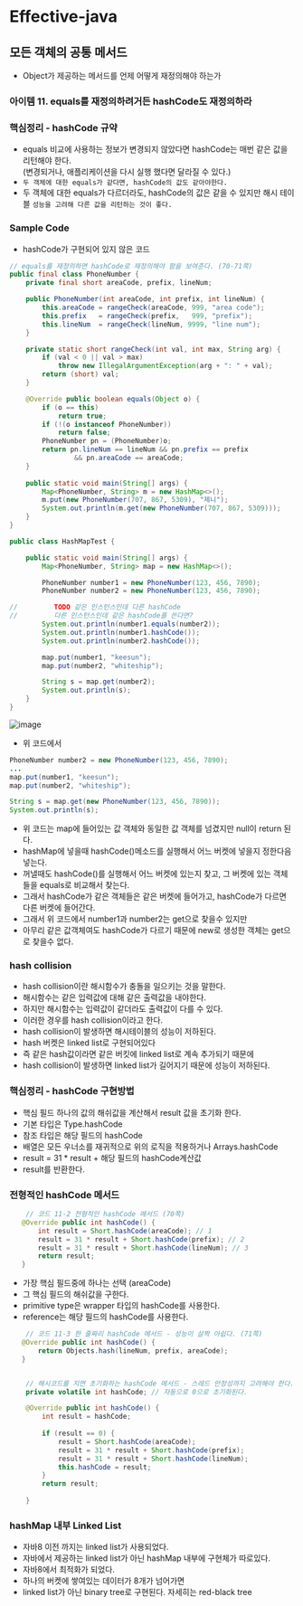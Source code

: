 # Effective-java
## 모든 객체의 공통 메서드
* Object가 제공하는 메서드를 언제 어떻게 재정의해야 하는가

### 아이템 11. equals를 재정의하려거든 hashCode도 재정의하라

### 핵심정리 - hashCode 규약
*  equals 비교에 사용하는 정보가 변경되지 않았다면 hashCode는 매번 같은 값을 리턴해야 한다.  
(변경되거나, 애플리케이션을 다시 실행 했다면 달라질 수 있다.)
* `두 객체에 대한 equals가 같다면, hashCode의 값도 같아야한다.`
* 두 객체에 대한 equals가 다르더라도, hashCode의 값은 같을 수 있지만 해시 테이블 `성능을 고려해 다른 값을 리턴하는 것이 좋다.`

### Sample Code
* hashCode가 구현되어 있지 않은 코드
```java
// equals를 재정의하면 hashCode로 재정의해야 함을 보여준다. (70-71쪽)
public final class PhoneNumber {
    private final short areaCode, prefix, lineNum;

    public PhoneNumber(int areaCode, int prefix, int lineNum) {
        this.areaCode = rangeCheck(areaCode, 999, "area code");
        this.prefix   = rangeCheck(prefix,   999, "prefix");
        this.lineNum  = rangeCheck(lineNum, 9999, "line num");
    }

    private static short rangeCheck(int val, int max, String arg) {
        if (val < 0 || val > max)
            throw new IllegalArgumentException(arg + ": " + val);
        return (short) val;
    }

    @Override public boolean equals(Object o) {
        if (o == this)
            return true;
        if (!(o instanceof PhoneNumber))
            return false;
        PhoneNumber pn = (PhoneNumber)o;
        return pn.lineNum == lineNum && pn.prefix == prefix
                && pn.areaCode == areaCode;
    }
 
    public static void main(String[] args) {
        Map<PhoneNumber, String> m = new HashMap<>();
        m.put(new PhoneNumber(707, 867, 5309), "제니");
        System.out.println(m.get(new PhoneNumber(707, 867, 5309)));
    }
}
```
```java
public class HashMapTest {

    public static void main(String[] args) {
        Map<PhoneNumber, String> map = new HashMap<>();

        PhoneNumber number1 = new PhoneNumber(123, 456, 7890);
        PhoneNumber number2 = new PhoneNumber(123, 456, 7890);

//         TODO 같은 인스턴스인데 다른 hashCode
//         다른 인스턴스인데 같은 hashCode를 쓴다면?
        System.out.println(number1.equals(number2));
        System.out.println(number1.hashCode());
        System.out.println(number2.hashCode());

        map.put(number1, "keesun");
        map.put(number2, "whiteship");

        String s = map.get(number2);
        System.out.println(s);
    }
}
```
![image](https://user-images.githubusercontent.com/60100532/209932849-f1b24d94-c0e7-43df-8988-aa5963e2d9ed.png)

* 위 코드에서 
```java
PhoneNumber number2 = new PhoneNumber(123, 456, 7890);
...
map.put(number1, "keesun");
map.put(number2, "whiteship");

String s = map.get(new PhoneNumber(123, 456, 7890));
System.out.println(s);
```
* 위 코드는 map에 들어있는 값 객체와 동일한 값 객체를 넘겼지만 null이 return 된다.
* hashMap에 넣을때 hashCode()메소드를 실행해서 어느 버켓에 넣을지 정한다음 넣는다.
* 꺼낼때도 hashCode()를 실행해서 어느 버켓에 있는지 찾고, 그 버켓에 있는 객체들을 equals로 비교해서 찾는다.
* 그래서 hashCode가 같은 객체들은 같은 버켓에 들어가고, hashCode가 다르면 다른 버켓에 들어간다.
* 그래서 위 코드에서 number1과 number2는 get으로 찾을수 있지만 
* 아무리 같은 값객체여도 hashCode가 다르기 때문에 new로 생성한 객체는 get으로 찾을수 없다.


### hash collision
* hash collision이란 해시함수가 충돌을 일으키는 것을 말한다.
* 해시함수는 같은 입력값에 대해 같은 출력값을 내야한다.
* 하지만 해시함수는 입력값이 같더라도 출력값이 다를 수 있다.
* 이러한 경우를 hash collision이라고 한다.
* hash collision이 발생하면 해시테이블의 성능이 저하된다.
* hash 버켓은 linked list로 구현되어있다 
* 즉 같은 hash값이라면 같은 버킷에 linked list로 계속 추가되기 때문에
* hash collision이 발생하면 linked list가 길어지기 때문에 성능이 저하된다.

### 핵심정리 - hashCode 구현방법
* 핵심 필드 하나의 값의 해쉬값을 계산해서 result 값을 초기화 한다.
* 기본 타입은 Type.hashCode
* 참조 타입은 해당 필드의 hashCode
* 배열은 모든 우너소를 재귀적으로 위의 로직을 적용하거나 Arrays.hashCode
* result = 31 * result + 해당 필드의 hashCode계산값
* result를 반환한다.

### 전형적인 hashCode 메서드
```java
    // 코드 11-2 전형적인 hashCode 메서드 (70쪽)
   @Override public int hashCode() {
       int result = Short.hashCode(areaCode); // 1
       result = 31 * result + Short.hashCode(prefix); // 2
       result = 31 * result + Short.hashCode(lineNum); // 3
       return result;
   }
```
* 가장 핵심 필드중에 하나는 선택 (areaCode)
* 그 핵심 필드의 해쉬값을 구한다. 
* primitive type은 wrapper 타입의 hashCode를 사용한다.
* reference는 해당 필드의 hashCode를 사용한다.
 

```java
    // 코드 11-3 한 줄짜리 hashCode 메서드 - 성능이 살짝 아쉽다. (71쪽)
   @Override public int hashCode() {
       return Objects.hash(lineNum, prefix, areaCode);
   }

```

```java

    // 해시코드를 지연 초기화하는 hashCode 메서드 - 스레드 안정성까지 고려해야 한다. (71쪽)
    private volatile int hashCode; // 자동으로 0으로 초기화된다.

    @Override public int hashCode() {
        int result = hashCode;
		
        if (result == 0) {
            result = Short.hashCode(areaCode);
            result = 31 * result + Short.hashCode(prefix);
            result = 31 * result + Short.hashCode(lineNum);
            this.hashCode = result;
        }
        return result;
        
    }

```

### hashMap 내부 Linked List
* 자바8 이전 까지는 linked list가 사용되었다. 
* 자바에서 제공하는 linked list가 아닌 hashMap 내부에 구현체가 따로있다. 
* 자바8에서 최적화가 되었다.
* 하나의 버켓에 쌓여있는 데이터가 8개가 넘어가면
* linked list가 아닌 binary tree로 구현된다. 자세히는 red-black tree
